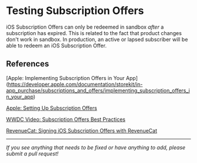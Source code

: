 # Testing Subscription Offers
iOS Subscription Offers can only be redeemed in sandbox _after_ a subscription has expired. This is related to the fact that product changes don't work in sandbox. In production, an active or lapsed subscriber will be able to redeem an iOS Subscription Offer.

## References

[Apple: Implementing Subscription Offers in Your App] (https://developer.apple.com/documentation/storekit/in-app_purchase/subscriptions_and_offers/implementing_subscription_offers_in_your_app)

[Apple: Setting Up Subscription Offers](https://developer.apple.com/documentation/storekit/in-app_purchase/subscriptions_and_offers/setting_up_subscription_offers)

[WWDC Video: Subscription Offers Best Practices](https://developer.apple.com/videos/play/wwdc2019/305/)

[RevenueCat: Signing iOS Subscription Offers with RevenueCat](https://www.revenuecat.com/blog/signing-ios-subscription-offers)


___________________________________________________________________
_If you see anything that needs to be fixed or have anything to add, please submit a pull request!_